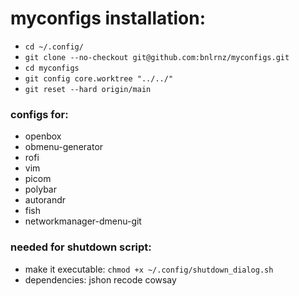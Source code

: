 # myconfigs installation:

- ```cd ~/.config/```
- ```git clone --no-checkout git@github.com:bnlrnz/myconfigs.git```
- ```cd myconfigs```
- ```git config core.worktree "../../"```
- ```git reset --hard origin/main```

### configs for:

- openbox
- obmenu-generator
- rofi
- vim
- picom
- polybar
- autorandr
- fish
- networkmanager-dmenu-git

### needed for shutdown script:

- make it executable: ```chmod +x ~/.config/shutdown_dialog.sh```
- dependencies: jshon recode cowsay
